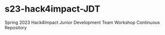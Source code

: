 # s23-hack4impact-JDT
Spring 2023 Hack4Impact Junior Development Team Workshop Continuous Repository
